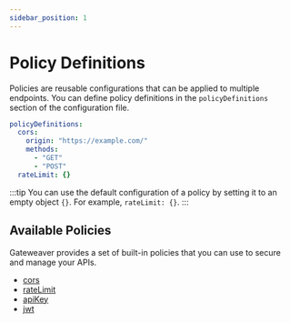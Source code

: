 ```yaml
---
sidebar_position: 1
---
```


# Policy Definitions

Policies are reusable configurations that can be applied to multiple endpoints. You can define policy definitions in the `policyDefinitions` section of the configuration file.

```yaml title="gateweaver.yml"
policyDefinitions:
  cors:
    origin: "https://example.com/"
    methods:
      - "GET"
      - "POST"
  rateLimit: {}
```

:::tip
You can use the default configuration of a policy by setting it to an empty object `{}`. For example, `rateLimit: {}`.
:::

## Available Policies

Gateweaver provides a set of built-in policies that you can use to secure and manage your APIs.

- [cors](/docs/configuration/policies/cors)
- [rateLimit](/docs/configuration/policies/rate-limit)
- [apiKey](/docs/configuration/policies/api-key)
- [jwt](/docs/configuration/policies/jwt)
